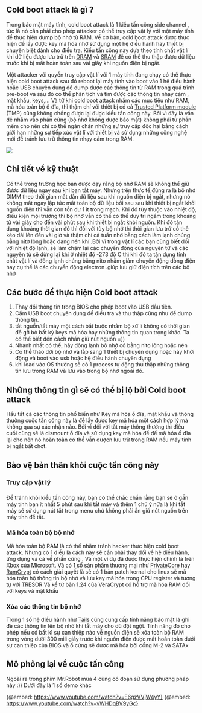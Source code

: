 ## Cold boot attack là gì ?

Trong bảo mật máy tính, cold boot attack là 1 kiểu tấn công side channel , tức là nó cần phải cho phép attacker có thể truy cập vật lý với một máy tính để thực hiện dump bộ nhớ từ RAM. Về cơ bản, cold boot attack được thực hiện để lấy được key mã hóa nhờ sử dụng một hệ điều hành hay thiết bị chuyên biệt dành cho điều tra. Kiểu tấn công này dựa theo tính chất vật lí khi dữ liệu được lưu trữ trên [DRAM](https://en.wikipedia.org/wiki/Dynamic_random-access_memory) và [SRAM](https://en.wikipedia.org/wiki/Static_random-access_memory) để có thể thu thập được dữ liệu trước khi bị mất hoàn toàn sau vài giây khi nguồn điện bị ngắt.

Một attacker với quyền truy cập vật lí với 1 máy tính đang chạy có thể thực hiện cold boot attack sau đó reboot lại máy tính vào boot vào 1 hệ điều hành hoặc USB chuyên dụng để dump được các thông tin từ RAM trong quá trình pre-boot và sau đó có thể phân tích và tìm được các thông tin nhạy cảm , mật khẩu, keys,... Và từ khi cold boot attack nhắm các mục tiêu như RAM, mã hóa toàn bộ ổ đĩa, thì thậm chí với thiết bị có cả [Trusted Platform module](https://en.wikipedia.org/wiki/Trusted_Platform_Module) (TMP) cũng không chống được lại được kiểu tấn công này. Bởi vì đây là vấn đề nhằm vào phần cứng (bộ nhớ không được bảo mật) không phải từ phần mềm cho nên chỉ có thể ngăn chặn những sự truy cập độc hại bằng cách giới hạn những sự tiếp xúc vật lí với thiết bị và sử dụng những công nghệ mới để tránh lưu trữ thông tin nhạy cảm trong RAM.

![](https://images.viblo.asia/f4088259-4649-4afa-ba98-7377d7d0cd16.jpg)


## Chi tiết về kỹ thuật

Có thể trong trường học bạn được dạy rằng bộ nhớ RAM sẽ không thể giữ được dữ liệu ngay sau khi bạn tắt máy. Nhưng trên thực tế,đúng ra là bộ nhớ DIMM theo thời gian mất dần dữ liệu sau khi nguồn điện bị ngắt, nhưng nó không mất ngay lập tức mất toàn bộ dữ liệu bởi sau sau khi thiết bị ngắt khỏi nguồn điện thì vẫn còn tồn dư 1 ít trong mạch. Khi đó tùy thuộc vào nhiệt độ, điều kiện mội trường thì bộ nhớ vẫn có thể có thể duy trì ngầm trong khoảng từ vài giây cho đến vài phút sau khi thiết bị ngắt khỏi nguồn. Khi đó tận dụng khoảng thời gian đó thì đối với tùy bộ nhớ thì thời gian lưu trữ có thể kéo dài lên đến vài giờ và thậm chí cả tuần nhờ bằng cách làm lạnh chúng bằng nitơ lỏng hoặc dạng nén khí  .Bởi vì trong vật lí các bạn cũng biết đối với nhiệt độ lạnh, sẽ làm chậm lại các chuyển động của nguyên tử và các nguyên tử sẽ dừng lại khi ở nhiệt độ -273 độ C thì khi đó ta tận dụng tính chất vật lí và đông lạnh chúng bằng nito nhằm giảm chuyển động dòng điện hay cụ thể là các chuyển động electron .giúp lưu giữ điện tích trên các bộ nhớ 

## Các bước để thực hiện Cold boot attack

1. Thay đổi thông tin trong BIOS cho phép boot vào USB đầu tiên.
2. Cắm USB boot chuyên dụng để điều tra và thu thập cũng như để dump thông tin.
3. tắt nguồn/tắt máy một cách bắt buộc nhằm bộ xử lí không có thời gian để gỡ bỏ bất kỳ keys mã hóa hay những thông tin quan trọng khác. Ta có thể biết đến cách nhấn giữ nút nguồn =)) 
4. Nhanh nhất có thể, hãy đông lạnh bộ nhớ có bằng nito lỏng hoặc nén
5. Có thể tháo dời bộ nhớ và lắp sang 1 thiết bị chuyên dụng hoặc hãy khởi động và boot vào usb hoặc hệ điều hành chuyên dụng
6. khi load vào OS thường sẽ có 1 process tự động thu thập những thông tin lưu trong RAM và lưu vào trong bộ nhớ ngoài đó.

## Những thông tin gì sẽ có thể bị lộ bởi Cold boot attack

Hầu tất cả các thông tin phổ biến như Key mã hóa ổ đĩa, mật khẩu và thông thường cuộc tấn công này là để lấy được key mã hóa một cách hợp lý mà không qua sự xác nhận nào.
Bởi vì đối với tắt máy thông thường thì điều cuối cùng sẽ là dismount ổ đĩa và sử dụng key mã hóa để để mã hóa ổ đĩa lại cho nên nó hoàn toàn có thể vẫn đượcn lưu trữ trong RAM nếu máy tính bị ngắt bất chợt.

## Bảo vệ bản thân khỏi cuộc tấn công này

### Truy cập vật lý
### 
Để tránh khỏi kiểu tấn công này, bạn có thể chắc chắn rằng bạn sẽ ở gần máy tính bạn ít nhất 5 phút sau khi tắt máy và thêm 1 chú ý nữa là khi tắt máy sẽ sử dụng nút tắt trong menu chứ không phải ấn giữ nút nguồn trên máy tính để tắt.

### Mã hóa toàn bộ bộ nhớ

Mã hóa toàn bộ RAM là có thể nhằm tránh hacker thực hiện cold boot attack. Nhưng có 1 điều là cách này sẽ cần phải thay đổi về hệ điều hành, ứng dụng và cả về phần cứng . Và một ví dụ đã được thực hiện chính là trên Xbox của Microsoft.
Và có 1 số sản phẩm thương mại như [PrivateCore](https://en.wikipedia.org/wiki/PrivateCore) hay [RamCrypt](https://en.wikipedia.org/wiki/RamCrypt) có cách giải quyết là sẽ có 1 bản patch kernal cho linux sẽ mã hóa toàn hộ thông tin bộ nhớ và lưu key mã hóa trong CPU register và tương tự với [TRESOR](https://en.wikipedia.org/wiki/TRESOR)
Và kể từ bản 1.24 của VeraCrypt có hỗ trợ mã hóa RAM đối với keys và mật khẩu

### Xóa các thông tin bộ nhớ 

Trong 1 số hệ điều hành như [Tails ](https://en.wikipedia.org/wiki/Tails_(operating_system)) cũng cung cấp tính năng bảo mật là ghi đè các thông tin lên bộ nhớ khi tắt máy cho dù đột ngột.
Tính năng đó cho phép nếu có bất kì sự can thiệp nào về nguồn điện sẽ xóa toàn bộ RAM trong vòng dưới 300 mili giây trước khi nguồn điện được mất hoàn toàn dưới sự can thiệp của BIOS và ổ cứng sẽ được mã hóa bởi cổng M-2 và SATAx

## Mô phỏng lại về cuộc tấn công
Ngoài ra trong phim Mr.Robot mùa 4 cũng có đoạn sử dụng phương pháp này :)) Dưới đây là 1 số demo khác 

{@embed: https://www.youtube.com/watch?v=E6gzVVjW4yY}
{@embed: https://www.youtube.com/watch?v=vWHDqBV9yGc}